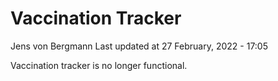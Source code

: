 Vaccination Tracker
================
Jens von Bergmann
Last updated at 27 February, 2022 - 17:05

Vaccination tracker is no longer functional.
